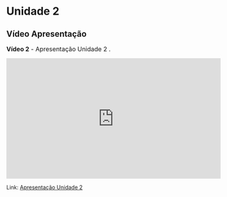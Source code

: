 # Unidade 2

## Vídeo Apresentação

<font size="3"><p style="text-align: left">**Vídeo 2** - Apresentação Unidade 2 .</p></font>

<iframe width="560" height="315" src="https://www.youtube.com/embed/oTaQDFnxX_E?si=jq17VArIHTaU7TIX" title="YouTube video player" frameborder="0" allow="accelerometer; autoplay; clipboard-write; encrypted-media; gyroscope; picture-in-picture; web-share" referrerpolicy="strict-origin-when-cross-origin" allowfullscreen></iframe>

Link: [Apresentação Unidade 2](https://youtu.be/oTaQDFnxX_E?si=jq17VArIHTaU7TIX)
